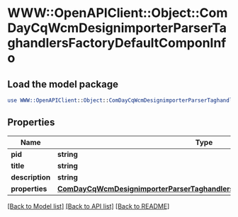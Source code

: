 # WWW::OpenAPIClient::Object::ComDayCqWcmDesignimporterParserTaghandlersFactoryDefaultComponInfo

## Load the model package
```perl
use WWW::OpenAPIClient::Object::ComDayCqWcmDesignimporterParserTaghandlersFactoryDefaultComponInfo;
```

## Properties
Name | Type | Description | Notes
------------ | ------------- | ------------- | -------------
**pid** | **string** |  | [optional] 
**title** | **string** |  | [optional] 
**description** | **string** |  | [optional] 
**properties** | [**ComDayCqWcmDesignimporterParserTaghandlersFactoryDefaultComponProperties**](ComDayCqWcmDesignimporterParserTaghandlersFactoryDefaultComponProperties.md) |  | [optional] 

[[Back to Model list]](../README.md#documentation-for-models) [[Back to API list]](../README.md#documentation-for-api-endpoints) [[Back to README]](../README.md)


